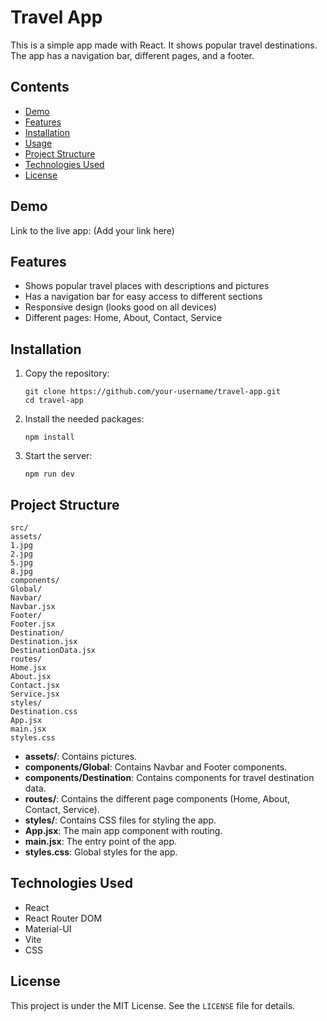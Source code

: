 <body>
    <h1>Travel App</h1>
    <p>This is a simple app made with React. It shows popular travel destinations. The app has a navigation bar, different pages, and a footer.</p>
    <h2>Contents</h2>
    <ul>
        <li><a href="#demo">Demo</a></li>
        <li><a href="#features">Features</a></li>
        <li><a href="#installation">Installation</a></li>
        <li><a href="#usage">Usage</a></li>
        <li><a href="#project-structure">Project Structure</a></li>
        <li><a href="#technologies-used">Technologies Used</a></li>
        <li><a href="#license">License</a></li>
    </ul>
    <h2 id="demo">Demo</h2>
    <p>Link to the live app: (Add your link here)</p>
    <h2 id="features">Features</h2>
    <ul>
        <li>Shows popular travel places with descriptions and pictures</li>
        <li>Has a navigation bar for easy access to different sections</li>
        <li>Responsive design (looks good on all devices)</li>
        <li>Different pages: Home, About, Contact, Service</li>
    </ul>
    <h2 id="installation">Installation</h2>
    <ol>
        <li>Copy the repository:
            <pre><code>git clone https://github.com/your-username/travel-app.git
cd travel-app</code></pre>
</li>
<li>Install the needed packages:
<pre><code>npm install</code></pre>
</li>
<li>Start the server:
<pre><code>npm run dev</code></pre>
</li>
</ol>
    <h2 id="project-structure">Project Structure</h2>
    <pre><code>src/
assets/
1.jpg
2.jpg
5.jpg
8.jpg
components/
Global/
Navbar/
Navbar.jsx
Footer/
Footer.jsx
Destination/
Destination.jsx
DestinationData.jsx
routes/
Home.jsx
About.jsx
Contact.jsx
Service.jsx
styles/
Destination.css
App.jsx
main.jsx
styles.css</code></pre>
<ul>
<li><strong>assets/</strong>: Contains pictures.</li>
<li><strong>components/Global</strong>: Contains Navbar and Footer components.</li>
<li><strong>components/Destination</strong>: Contains components for travel destination data.</li>
<li><strong>routes/</strong>: Contains the different page components (Home, About, Contact, Service).</li>
<li><strong>styles/</strong>: Contains CSS files for styling the app.</li>
<li><strong>App.jsx</strong>: The main app component with routing.</li>
<li><strong>main.jsx</strong>: The entry point of the app.</li>
<li><strong>styles.css</strong>: Global styles for the app.</li>
</ul>
    <h2 id="technologies-used">Technologies Used</h2>
    <ul>
        <li>React</li>
        <li>React Router DOM</li>
        <li>Material-UI</li>
        <li>Vite</li>
        <li>CSS</li>
    </ul>
    <h2 id="license">License</h2>
    <p>This project is under the MIT License. See the <code>LICENSE</code> file for details.</p>
</body>
